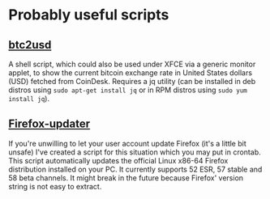 # Probably useful scripts

## [btc2usd](https://raw.githubusercontent.com/birdie-github/useful-scripts/master/btc2usd)
A shell script, which could also be used under XFCE via a generic monitor applet, to show the current bitcoin exchange rate in United States dollars (USD) fetched from CoinDesk. Requires a jq utility (can be installed in deb distros using `sudo apt-get install jq` or in RPM distros using `sudo yum install jq`).

## [Firefox-updater](https://raw.githubusercontent.com/birdie-github/useful-scripts/master/Firefox-updater)
If you're unwilling to let your user account update Firefox (it's a little bit unsafe) I've created a script for this situation which you may put in crontab. This script automatically updates the official Linux x86-64 Firefox distribution installed on your PC. It currently supports 52 ESR, 57 stable and 58 beta channels. It might break in the future because Firefox' version string is not easy to extract.
